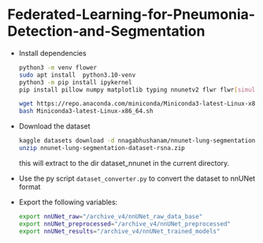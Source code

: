 # Federated-Learning-for-Pneumonia-Detection-and-Segmentation


- Install dependencies
    ```bash
    python3 -m venv flower
    sudo apt install  python3.10-venv
    python3 -m pip install ipykernel
    pip install pillow numpy matplotlib typing nnunetv2 flwr flwr[simulation] torch torchvision ipykernel

    wget https://repo.anaconda.com/miniconda/Miniconda3-latest-Linux-x86_64.sh
    bash Miniconda3-latest-Linux-x86_64.sh
    ```

- Download the dataset
    ```bash
    kaggle datasets download -d nnagabhushanam/nnunet-lung-segmentation-dataset-rsna
    unzip nnunet-lung-segmentation-dataset-rsna.zip 
    ```
    this will extract to the dir dataset_nnunet in the current directory.

- Use the py script `dataset_converter.py` to convert the dataset to nnUNet format

- Export the following variables:
    ```bash
    export nnUNet_raw="/archive_v4/nnUNet_raw_data_base"
    export nnUNet_preprocessed="/archive_v4/nnUNet_preprocessed"
    export nnUNet_results="/archive_v4/nnUNet_trained_models"
    ```
